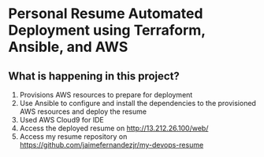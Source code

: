 # Personal Resume Automated Deployment using Terraform, Ansible, and AWS

## What is happening in this project?
1. Provisions AWS resources to prepare for deployment
2. Use Ansible to configure and install the dependencies to the provisioned AWS resources and deploy the resume
3. Used AWS Cloud9 for IDE
3. Access the deployed resume on http://13.212.26.100/web/
4. Access my resume repository on https://github.com/jaimefernandezjr/my-devops-resume
